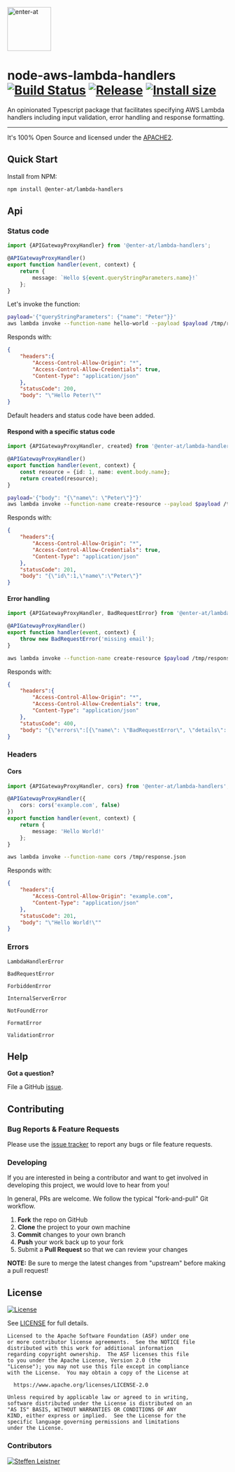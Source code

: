 <!--

  ** DO NOT EDIT THIS FILE
  **
  ** This file was automatically generated by the `build-harness`.
  ** 1) Make all changes to `README.yaml`
  ** 2) Run `make init` (you only need to do this once)
  ** 3) Run`make readme` to rebuild this file.
  **

  -->

[<img src="https://res.cloudinary.com/enter-at/image/upload/v1576145406/static/logo-svg.svg" alt="enter-at" width="100">][website]

# node-aws-lambda-handlers [![Build Status](https://github.com/enter-at/node-aws-lambda-handlers/workflows/Lint%20&%20Test/badge.svg)](https://github.com/enter-at/node-aws-lambda-handlers/actions) [![Release](https://img.shields.io/npm/v/@enter-at/node-aws-lambda-handlers.svg)](https://www.npmjs.com/package/@enter-at/node-aws-lambda-handlers) [![Install size](https://packagephobia.now.sh/badge?p=@enter-at/node-aws-lambda-handlers)](https://packagephobia.now.sh/result?p=@enter-at/node-aws-lambda-handlers)


An opinionated Typescript package that facilitates specifying AWS Lambda handlers including input validation,
error handling and response formatting.


---


It's 100% Open Source and licensed under the [APACHE2](LICENSE).






## Quick Start

Install from NPM:
```bash
npm install @enter-at/lambda-handlers
```






## Api
### Status code

```typescript
import {APIGatewayProxyHandler} from '@enter-at/lambda-handlers';

@APIGatewayProxyHandler()
export function handler(event, context) {
    return {
        message: `Hello ${event.queryStringParameters.name}!`
    };
}
```

Let's invoke the function:

```bash
payload='{"queryStringParameters": {"name": "Peter"}}'
aws lambda invoke --function-name hello-world --payload $payload /tmp/response.json
```

Responds with:

```json
{
    "headers":{
        "Access-Control-Allow-Origin": "*",
        "Access-Control-Allow-Credentials": true,
        "Content-Type": "application/json"
    },
    "statusCode": 200,
    "body": "\"Hello Peter!\""
}
```

Default headers and status code have been added.

#### Respond with a specific status code

```typescript
import {APIGatewayProxyHandler, created} from '@enter-at/lambda-handlers';

@APIGatewayProxyHandler()
export function handler(event, context) {
    const resource = {id: 1, name: event.body.name};
    return created(resource);
}
```

```bash
payload='{"body": "{\"name\": \"Peter\"}"}'
aws lambda invoke --function-name create-resource --payload $payload /tmp/response.json
```

Responds with:

```json
{
    "headers":{
        "Access-Control-Allow-Origin": "*",
        "Access-Control-Allow-Credentials": true,
        "Content-Type": "application/json"
    },
    "statusCode": 201,
    "body": "{\"id\":1,\"name\":\"Peter\"}"
}
```

#### Error handling

```typescript
import {APIGatewayProxyHandler, BadRequestError} from '@enter-at/lambda-handlers';

@APIGatewayProxyHandler()
export function handler(event, context) {
    throw new BadRequestError('missing email');
}
```

```bash
aws lambda invoke --function-name create-resource $payload /tmp/response.json
```

Responds with:

```json
{
    "headers":{
        "Access-Control-Allow-Origin": "*",
        "Access-Control-Allow-Credentials": true,
        "Content-Type": "application/json"
    },
    "statusCode": 400,
    "body": "{\"errors\":[{\"name\": \"BadRequestError\", \"details\": [\"missing email\"]}]}"
}
```
### Headers

#### Cors

```typescript
import {APIGatewayProxyHandler, cors} from '@enter-at/lambda-handlers';

@APIGatewayProxyHandler({
    cors: cors('example.com', false)
})
export function handler(event, context) {
    return {
        message: 'Hello World!'
    };
}
```

```bash
aws lambda invoke --function-name cors /tmp/response.json
```

Responds with:

```json
{
    "headers":{
        "Access-Control-Allow-Origin": "example.com",
        "Content-Type": "application/json"
    },
    "statusCode": 201,
    "body": "\"Hello World!\""
}
```
### Errors

```
LambdaHandlerError
```
```
BadRequestError
```
```
ForbiddenError
```
```
InternalServerError
```
```
NotFoundError
```
```
FormatError
```
```
ValidationError
```



## Help

**Got a question?**

File a GitHub [issue](https://github.com/enter-at/node-aws-lambda-handlers/issues).

## Contributing

### Bug Reports & Feature Requests

Please use the [issue tracker](https://github.com/enter-at/node-aws-lambda-handlers/issues) to report any bugs or file feature requests.

### Developing

If you are interested in being a contributor and want to get involved in developing this project, we would love to hear from you!

In general, PRs are welcome. We follow the typical "fork-and-pull" Git workflow.

 1. **Fork** the repo on GitHub
 2. **Clone** the project to your own machine
 3. **Commit** changes to your own branch
 4. **Push** your work back up to your fork
 5. Submit a **Pull Request** so that we can review your changes

**NOTE:** Be sure to merge the latest changes from "upstream" before making a pull request!





## License

[![License](https://img.shields.io/badge/License-Apache%202.0-blue.svg)](https://opensource.org/licenses/Apache-2.0)

See [LICENSE](LICENSE) for full details.

    Licensed to the Apache Software Foundation (ASF) under one
    or more contributor license agreements.  See the NOTICE file
    distributed with this work for additional information
    regarding copyright ownership.  The ASF licenses this file
    to you under the Apache License, Version 2.0 (the
    "License"); you may not use this file except in compliance
    with the License.  You may obtain a copy of the License at

      https://www.apache.org/licenses/LICENSE-2.0

    Unless required by applicable law or agreed to in writing,
    software distributed under the License is distributed on an
    "AS IS" BASIS, WITHOUT WARRANTIES OR CONDITIONS OF ANY
    KIND, either express or implied.  See the License for the
    specific language governing permissions and limitations
    under the License.




### Contributors


[![Steffen Leistner][sleistner_avatar]][sleistner_homepage]


  [sleistner_homepage]: https://github.com/sleistner
  [sleistner_avatar]: https://res.cloudinary.com/enter-at/image/fetch/f_png,r_max,w_100,h_100,c_thumb/https://github.com/sleistner.png



  [website]: https://github.com/enter-at
